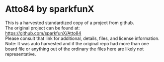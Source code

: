 
# Atto84 by sparkfunX  
This is a harvested standardized copy of a project from github.  
The original project can be found at:  
https://github.com/sparkfunX/Atto84  
Please consult that link for additional, details, files, and license information.  
Note: It was auto harvested and if the original repo had more than one board file or anything out of the ordinary the files here are likely not representative.  
    